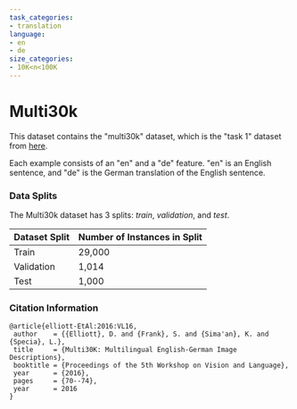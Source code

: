 ```yaml
---
task_categories:
- translation
language:
- en
- de
size_categories:
- 10K<n<100K
---
```

# Multi30k

This dataset contains the "multi30k" dataset, which is the "task 1" dataset from [here](https://www.statmt.org/wmt16/multimodal-task.html).

Each example consists of an "en" and a "de" feature. "en" is an English sentence, and "de" is the German translation of the English sentence.

### Data Splits

The Multi30k dataset has 3 splits: _train_, _validation_, and _test_.

| Dataset Split | Number of Instances in Split                |
| ------------- | ------------------------------------------- |
| Train         | 29,000                                      |
| Validation    | 1,014                                       |
| Test          | 1,000                                       |

### Citation Information

```
@article{elliott-EtAl:2016:VL16,
 author    = {{Elliott}, D. and {Frank}, S. and {Sima'an}, K. and {Specia}, L.},
 title     = {Multi30K: Multilingual English-German Image Descriptions},
 booktitle = {Proceedings of the 5th Workshop on Vision and Language},
 year      = {2016},
 pages     = {70--74},
 year      = 2016
}
```